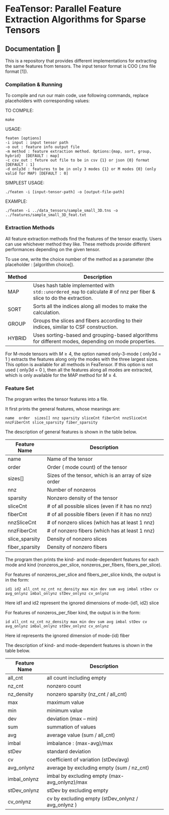 # **FeaTensor: Parallel Feature Extraction Algorithms for Sparse Tensors**

## **Documentation 📑** 


This is a repository that provides different implementations for extracting the same features from tensors. The input tensor format is COO (*.tns* file format [1]). 

### **Compilation & Running**

To compile and run our main code, use following commands, replace placeholders with corresponding values:

TO COMPILE:
```
make
```

USAGE: 
```
featen [options]                                                                                                                                               
-i input : input tensor path                                                                                                                                  
-o out : feature info output file                                                                                                                            
-m method : feature extraction method. Options:{map, sort, group, hybrid}  [DEFAULT : map]                                                                                                            
-c csv_out : feture out file to be in csv {1} or json {0} format  [DEFAULT : 1]                                                                                        
-d only3d : features to be in only 3 modes {1} or M modes {0} (only valid for MAP) [DEFAULT : 0]
```

SIMPLEST USAGE:
```
./featen -i [input-tensor-path] -o [output-file-path]
```

EXAMPLE: 
```
./featen -i ../data_tensors/sample_small_3D.tns -o ../features/sample_small_3D_feat.txt
```

### **Extraction Methods**

All feature extraction methods find the features of the tensor exactly. Users can use whichever method they like. These methods provide different performances depending on the given tensor. 

To use one, write the choice number of the method as a parameter (the placeholder : [algorithm choice]).

| Method | Description | 
| --------- | ------------|
| MAP | Uses hash table implemented with `std::unordered_map` to calculate # of nnz per fiber & slice to do the extraction. |
| SORT | Sorts all the indices along all modes to make the calculation. |
| GROUP | Groups the slices and fibers according to their indices, similar to CSF construction. |
| HYBRID | Uses sorting-based and grouping-based algorithms for different modes, depending on mode properties. |

For M-mode tensors with $M \geq 4$, the option named only-3-mode ( only3d = 1 ) extracts the features along only the modes with the three largest sizes.
This option is available for all methods in FeaTensor.
If this option is not used ( only3d = 0 ), then all the features along all modes are extracted, which is only available for the MAP method for $M \geq 4$.

### **Feature Set**

The program writes the tensor features into a file. 

It first prints the general features, whose meanings are:

```
name  order  sizes[] nnz sparsity sliceCnt fiberCnt nnzSliceCnt nnzFiberCnt slice_sparsity fiber_sparsity
```
The description of general features is shown in the table below.

|Feature Name| Description |
|----|----|
|name | Name of the tensor  |
|order | Order ( mode count) of the tensor  |
|sizes[] | Sizes of the tensor, which is an array of size order  |
|nnz | Number of nonzeros  |
|sparsity | Nonzero density of the tensor  |
|sliceCnt | # of all possible slices (even if it has no nnz) |
|fiberCnt | # of all possible fibers (even if it has no nnz) |
|nnzSliceCnt | # of nonzero slices (which has at least 1 nnz)  |
|nnzFiberCnt | # of nonzero fibers (which has at least 1 nnz) |
|slice_sparsity | Density of nonzero slices  |
|fiber_sparsity | Density of nonzero fibers  |


The program then prints the kind- and mode-dependent features for each mode and kind (nonzeros_per_slice, nonzeros_per_fibers, fibers_per_slice).

For features of nonzeros_per_slice and fibers_per_slice kinds, the output is in the form:
```
id1 id2 all_cnt nz_cnt nz_density max min dev sum avg imbal stDev cv avg_onlynz imbal_onlynz stDev_onlynz cv_onlynz
```
Here id1 and id2 represent the ignored dimensions of mode-(id1, id2) slice

For features of nonzeros_per_fiber kind, the output is in the form:
```
id all_cnt nz_cnt nz_density max min dev sum avg imbal stDev cv avg_onlynz imbal_onlynz stDev_onlynz cv_onlynz
```
Here id represents the ignored dimension of mode-(id) fiber

The description of kind- and mode-dependent features is shown in the table below.

|Feature Name| Description |
|----|----|
|all_cnt |  all count including empty |
|nz_cnt | nonzero count |
|nz_density | nonzero sparsity (nz_cnt / all_cnt) |
|max | maximum value |
|min | minimum value |
|dev | deviation (max – min) |
|sum | summation of values |
|avg | average value (sum / all_cnt) |
|imbal | imbalance : (max-avg)/max |
|stDev | standard deviation |
|cv | coefficient of variation (stDev/avg) |
|avg_onlynz | average by excluding empty (sum / nz_cnt) |
|imbal_onlynz | imbal by excluding empty (max- avg_onlynz)/max |
|stDev_onlynz | stDev by excluding empty |
|cv_onlynz | cv by excluding empty (stDev_onlynz  / avg_onlynz ) |
